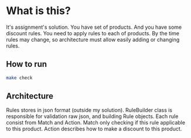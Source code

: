 # What is this?
It's assignment's solution.
You have set of products. And you have some discount rules. You need to apply rules to each of products. By the time rules may change, so architecture must allow easily adding or changing rules.
## How to run
```bash
make check
```
## Architecture
Rules stores in json format (outside my solution). 
RuleBuilder class is responsible for validation raw json, and building Rule objects.
Each rule consist from Match and Action. Match only checking if this rule applicable to this product.
Action describes how to make a discount to this product.
